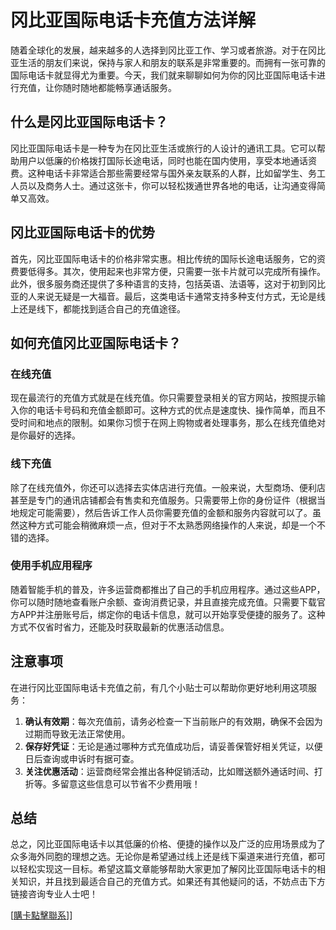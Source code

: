 # 冈比亚国际电话卡充值方法详解

随着全球化的发展，越来越多的人选择到冈比亚工作、学习或者旅游。对于在冈比亚生活的朋友们来说，保持与家人和朋友的联系是非常重要的。而拥有一张可靠的国际电话卡就显得尤为重要。今天，我们就来聊聊如何为你的冈比亚国际电话卡进行充值，让你随时随地都能畅享通话服务。

## 什么是冈比亚国际电话卡？

冈比亚国际电话卡是一种专为在冈比亚生活或旅行的人设计的通讯工具。它可以帮助用户以低廉的价格拨打国际长途电话，同时也能在国内使用，享受本地通话资费。这种电话卡非常适合那些需要经常与国外亲友联系的人群，比如留学生、务工人员以及商务人士。通过这张卡，你可以轻松拨通世界各地的电话，让沟通变得简单又高效。

## 冈比亚国际电话卡的优势

首先，冈比亚国际电话卡的价格非常实惠。相比传统的国际长途电话服务，它的资费要低得多。其次，使用起来也非常方便，只需要一张卡片就可以完成所有操作。此外，很多服务商还提供了多种语言的支持，包括英语、法语等，这对于初到冈比亚的人来说无疑是一大福音。最后，这类电话卡通常支持多种支付方式，无论是线上还是线下，都能找到适合自己的充值途径。

## 如何充值冈比亚国际电话卡？

### 在线充值

现在最流行的充值方式就是在线充值。你只需要登录相关的官方网站，按照提示输入你的电话卡号码和充值金额即可。这种方式的优点是速度快、操作简单，而且不受时间和地点的限制。如果你习惯于在网上购物或者处理事务，那么在线充值绝对是你最好的选择。

### 线下充值

除了在线充值外，你还可以选择去实体店进行充值。一般来说，大型商场、便利店甚至是专门的通讯店铺都会有售卖和充值服务。只需要带上你的身份证件（根据当地规定可能需要），然后告诉工作人员你需要充值的金额和服务内容就可以了。虽然这种方式可能会稍微麻烦一点，但对于不太熟悉网络操作的人来说，却是一个不错的选择。

### 使用手机应用程序

随着智能手机的普及，许多运营商都推出了自己的手机应用程序。通过这些APP，你可以随时随地查看账户余额、查询消费记录，并且直接完成充值。只需要下载官方APP并注册账号后，绑定你的电话卡信息，就可以开始享受便捷的服务了。这种方式不仅省时省力，还能及时获取最新的优惠活动信息。

## 注意事项

在进行冈比亚国际电话卡充值之前，有几个小贴士可以帮助你更好地利用这项服务：

1. **确认有效期**：每次充值前，请务必检查一下当前账户的有效期，确保不会因为过期而导致无法正常使用。
2. **保存好凭证**：无论是通过哪种方式充值成功后，请妥善保管好相关凭证，以便日后查询或申诉时有据可查。
3. **关注优惠活动**：运营商经常会推出各种促销活动，比如赠送额外通话时间、打折等。多留意这些信息可以节省不少费用哦！

## 总结

总之，冈比亚国际电话卡以其低廉的价格、便捷的操作以及广泛的应用场景成为了众多海外同胞的理想之选。无论你是希望通过线上还是线下渠道来进行充值，都可以轻松实现这一目标。希望这篇文章能够帮助大家更加了解冈比亚国际电话卡的相关知识，并且找到最适合自己的充值方式。如果还有其他疑问的话，不妨点击下方链接咨询专业人士吧！

[[購卡點擊聯系](https://t.me/s/esim1088)]]